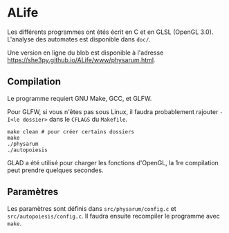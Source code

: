 # ALife

Les différents programmes ont étés écrit en C et en GLSL (OpenGL 3.0). L'analyse des automates est disponible dans `doc/`.

Une version en ligne du blob est disponible à l'adresse <https://she3py.github.io/ALife/www/physarum.html>.

## Compilation

Le programme requiert GNU Make, GCC, et GLFW.

Pour GLFW, si vous n'êtes pas sous Linux, il faudra probablement rajouter `-I<le dossier>` dans le `CFLAGS` du `Makefile`.

```
make clean # pour créer certains dossiers
make
./physarum
./autopoiesis
```

GLAD a été utilisé pour charger les fonctions d'OpenGL, la 1re compilation peut prendre quelques secondes.

## Paramètres

Les paramètres sont définis dans `src/physarum/config.c` et `src/autopoiesis/config.c`.
Il faudra ensuite recompiler le programme avec `make`.

